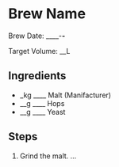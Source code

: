 Brew Name
=============

Brew Date: ____-__-__

Target Volume: __L

Ingredients
-----------
* _kg ____ Malt (Manifacturer)
* __g ____ Hops
* __g ____ Yeast

Steps
-----
1. Grind the malt.
...
